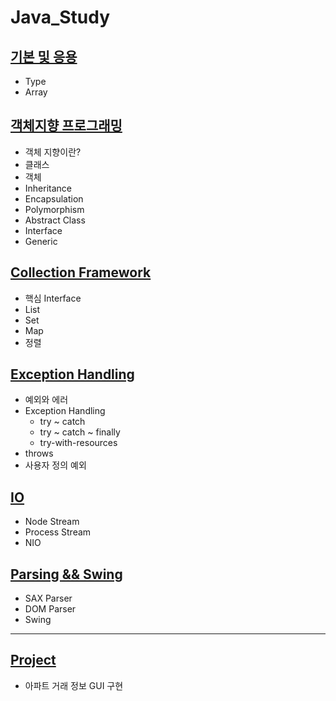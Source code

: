 # Java_Study
## [기본 및 응용](https://github.com/ljiwoo59/Java_Study/tree/main/Java_Basics)
* Type
* Array

## [객체지향 프로그래밍](https://github.com/ljiwoo59/Java_Study/tree/main/Java_OOP)
* 객체 지향이란?
 * 클래스
 * 객체
* Inheritance
* Encapsulation
* Polymorphism
* Abstract Class
* Interface
* Generic

## [Collection Framework](https://github.com/ljiwoo59/Java_Study/tree/main/Java_Collection)
* 핵심 Interface
* List
* Set
* Map
* 정렬

## [Exception Handling](https://github.com/ljiwoo59/Java_Study/tree/main/Java_Exception)
* 예외와 에러
* Exception Handling
  * try ~ catch
  * try ~ catch ~ finally
  * try-with-resources
* throws
* 사용자 정의 예외

## [IO](https://github.com/ljiwoo59/Java_Study/tree/main/Java_IO)
* Node Stream
* Process Stream
* NIO

## [Parsing && Swing](https://github.com/ljiwoo59/Java_Study/tree/main/Java_Parsing)
* SAX Parser
* DOM Parser
* Swing

---
## [Project](https://github.com/ljiwoo59/HappyHouse_Java)
* 아파트 거래 정보 GUI 구현
